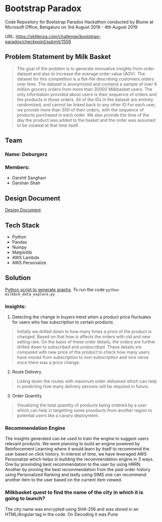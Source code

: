 # Bootstrap Paradox
Code Repository for Bootstrap Paradox Hackathon conducted by Blume at Microsoft Office, Bengaluru on 3rd August 2019 - 4th August 2019

URL:
https://skillenza.com/challenge/bootstrap-paradox/checkpoint/submit/1559

## Problem Statement by Milk Basket

> The goal of the problem is to generate innovative insights from order dataset and also to increase the average order value (AOV). The dataset for this competition is a flat-file describing customers orders over time. The dataset is anonymized and contains a sample of over 6 million grocery orders from more than 30000 Milkbasket users. The only information provided about users is their sequence of orders and the products in those orders. All of the IDs in the dataset are entirely randomized, and cannot be linked back to any other ID For each user, we provide more than 300 of their orders, with the sequence of products purchased in each order. We also provide the time of the day the product was added to the basket and the order was assumed to be created at that time itself.

## Team
### Name: Deburgerz
### Members:
- Darshit Sanghavi
- Darshan Shah

## Design Document

[Design Document](https://github.com/darshitsanghavi/bootstrapparadox/blob/master/DesignDocumentDeburgerz.pdf).

## Tech Stack
- Python
- Pandas
- Numpy
- Matplotlib
- AWS Lambda
- AWS Personalize

## Solution
[Python script to generate graphs](milkbsk_data_explore.py). 
To run the code ```python milkbsk_data_explore.py```

### Insights:
1. Detecting the change in buyers trend when a product price fluctuates for users who has subscription to certain products
> Initially we drilled down to how many times a price of the product is changed. Based on that how is affects the orders with old and new selling rate. On the basis of these order details, the orders are further drilled down to subscribed and unsbscribed. These details are compared with new price of the product to check how many users have moved from subscription to non-subscription and vice versa once there was a price change.

2. Route Delivery
> Listing down the routes with maximum order delivered which can help in predicting how many delivery persons will be required in future.

3. Order Quantity
> Visualizing the total quantity of products being ordered by a user which can help in targetting some prooducts from another region to potential users like a canary deployment.

### Recommendation Engine
The insights generated can be used to train the engine to suggest users relevant products. We were planning to build an engine powered by Reinforcement Learning where it would learn by itself to recommend the user based on click history.
In interest of time, we have leveraged AWS Personalize which helps in building the recommendation engine in 3 ways. One by provinding best recommendation to the user by using HRRN. Another by proving the best recommendation from the past order history using Personalized Ranking and lastly using SIMS one can recommend another item to the user based on the current item viewed. 

### Milkbasket quest to find the name of the city in which it is going to launch?

The city name was encrypted using SHA-256 and was stored in an HTML/Angular tag in the code. On Decoding it was Pune
